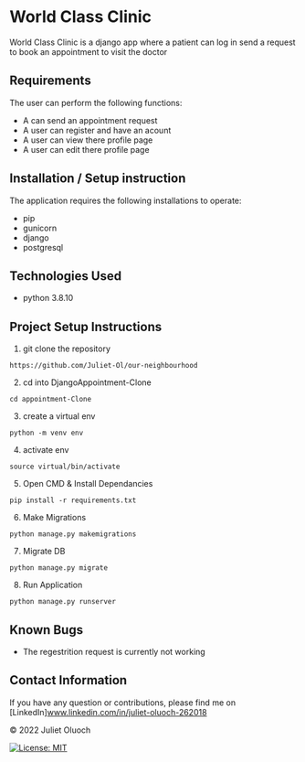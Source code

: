 # World Class Clinic

World Class Clinic is a django app where a patient can log in send a request to book an appointment to visit the doctor

## Requirements
The user can perform the following functions:

- A can send an appointment request
- A user can register and have an acount
- A user can view there profile page
- A user can edit there profile page


## Installation / Setup instruction
The application requires the following installations to operate:
- pip
- gunicorn
- django
- postgresql

## Technologies Used
- python 3.8.10

## Project Setup Instructions
1) git clone the repository 
```
https://github.com/Juliet-Ol/our-neighbourhood
```
2. cd into DjangoAppointment-Clone
```
cd appointment-Clone
```
3. create a virtual env
```
python -m venv env
```
4. activate env
```
source virtual/bin/activate
```
5. Open CMD & Install Dependancies
```
pip install -r requirements.txt
```
6. Make Migrations
```
python manage.py makemigrations
```
7. Migrate DB
```
python manage.py migrate
```
8. Run Application
```
python manage.py runserver
```

## Known Bugs
- The regestrition request is currently not working

## Contact Information
If you have any question or contributions, please find me on [LinkedIn]www.linkedin.com/in/juliet-oluoch-262018

© 2022 Juliet Oluoch

[![License: MIT](https://img.shields.io/badge/License-MIT-yellow.svg)](https://opensource.org/licenses/MIT)